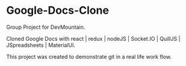 # Google-Docs-Clone

Group Project for DevMountain. 

Cloned Google Docs with react | redux | nodeJS | Socket.IO | QuillJS | JSpreadsheets | MaterialUI.

This project was created to demonstrate git in a real life work flow. 
